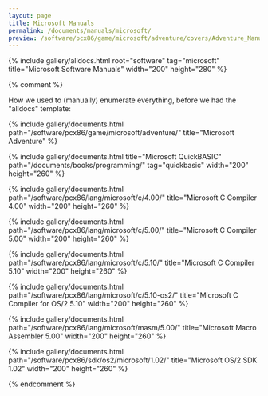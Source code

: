 ```yaml
---
layout: page
title: Microsoft Manuals
permalink: /documents/manuals/microsoft/
preview: /software/pcx86/game/microsoft/adventure/covers/Adventure_Manual.jpg
---
```


{% include gallery/alldocs.html root="software" tag="microsoft" title="Microsoft Software Manuals" width="200" height="280" %}

{% comment %}

How we used to (manually) enumerate everything, before we had the "alldocs" template:

{% include gallery/documents.html path="/software/pcx86/game/microsoft/adventure/" title="Microsoft Adventure" %}

{% include gallery/documents.html title="Microsoft QuickBASIC" path="/documents/books/programming/" tag="quickbasic" width="200" height="260" %}

{% include gallery/documents.html path="/software/pcx86/lang/microsoft/c/4.00/" title="Microsoft C Compiler 4.00" width="200" height="260" %}

{% include gallery/documents.html path="/software/pcx86/lang/microsoft/c/5.00/" title="Microsoft C Compiler 5.00" width="200" height="260" %}

{% include gallery/documents.html path="/software/pcx86/lang/microsoft/c/5.10/" title="Microsoft C Compiler 5.10" width="200" height="260" %}

{% include gallery/documents.html path="/software/pcx86/lang/microsoft/c/5.10-os2/" title="Microsoft C Compiler for OS/2 5.10" width="200" height="260" %}

{% include gallery/documents.html path="/software/pcx86/lang/microsoft/masm/5.00/" title="Microsoft Macro Assembler 5.00" width="200" height="260" %}

{% include gallery/documents.html path="/software/pcx86/sdk/os2/microsoft/1.02/" title="Microsoft OS/2 SDK 1.02" width="200" height="260" %}

{% endcomment %}
